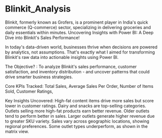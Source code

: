 # Blinkit_Analysis
Blinkit, formerly known as Grofers, is a prominent player in India's quick commerce (Q-commerce) sector, specializing in delivering groceries and daily essentials within minutes. 
Uncovering Insights with Power BI: A Deep Dive into Blinkit's Sales Performance!

In today's data-driven world, businesses thrive when decisions are powered by analytics, not assumptions. That's exactly what I aimed for transforming Blinkit's raw data into actionable insights using Power BI.

The Objective? :
  To analyze Blinkit's sales performance, customer satisfaction, and inventory distribution - and uncover patterns that could drive smarter business strategies.
  
Core KPIs Tracked:
  Total Sales,
  Average Sales Per Order,
  Number of Items Sold,
  Customer Ratings,

Key Insights Uncovered:
  High-fat content items drive more sales but score lower in customer ratings.
  Dairy and snacks are top-selling categories.
  Outlets selling more high-fat products earn better revenue.
  Older outlets tend to perform better in sales.
  Larger outlets generate higher revenue due to greater SKU variety.
  Sales vary across geographic locations, showing regional preferences.
  Some outlet types underperform, as shown in the matrix view.
  

